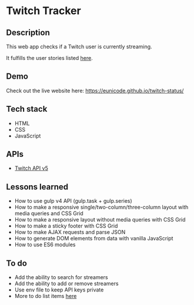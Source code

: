 # Twitch Tracker

## Description

This web app checks if a Twitch user is currently streaming. 

It fulfills the user stories listed [here](https://learn.freecodecamp.org/coding-interview-prep/take-home-projects/use-the-twitch-json-api/). 

## Demo

Check out the live website here: https://eunicode.github.io/twitch-status/

## Tech stack

- HTML
- CSS
- JavaScript

## APIs

- [Twitch API v5](https://dev.twitch.tv/docs/v5/)

## Lessons learned

- How to use gulp v4 API (gulp.task + gulp.series)
- How to make a responsive single/two-column/three-column layout with media queries and CSS Grid
- How to make a responsive layout without media queries with CSS Grid
- How to make a sticky footer with CSS Grid
- How to make AJAX requests and parse JSON
- How to generate DOM elements from data with vanilla JavaScript
- How to use ES6 modules

## To do

- Add the ability to search for streamers
- Add the ability to add or remove streamers
- Use env file to keep API keys private
- More to do list items [here](https://github.com/eunicode/twitch-status/blob/master/app/js/main.js)
